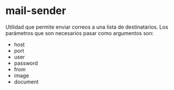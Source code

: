 # mail-sender
Utilidad que permite enviar correos a una lista de destinatarios. 
Los parámetros que son necesarios pasar como argumentos son:
- host
- port
- user
- password
- from
- image
- document
